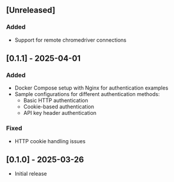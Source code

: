 ## [Unreleased]

### Added

- Support for remote chromedriver connections

## [0.1.1] - 2025-04-01

### Added

- Docker Compose setup with Nginx for authentication examples
- Sample configurations for different authentication methods:
    - Basic HTTP authentication
    - Cookie-based authentication
    - API key header authentication

### Fixed

- HTTP cookie handling issues

## [0.1.0] - 2025-03-26

- Initial release
